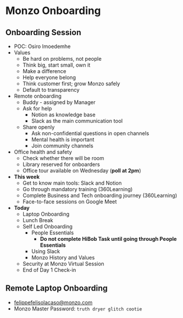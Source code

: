 # Monzo Onboarding
## Onboarding Session
- POC: Osiro Imoedemhe
- Values
	- Be hard on problems, not people
	- Think big, start small, own it
	- Make a difference
	- Help everyone belong
	- Think customer first; grow Monzo safely
	- Default to transparency
- Remote onboarding
	- Buddy - assigned by Manager
	- Ask for help
		- Notion as knowledge base
		- Slack as the main communication tool
	- Share openly
		- Ask non-confidential questions in open channels
		- Mental health is important
		- Join community channels
- Office health and safety
	- Check whether there will be room
	- Library reserved for onboarders
	- Office tour available on Wednesday (**poll at 2pm**)
- **This week**
	- Get to know main tools: Slack and Notion
	- Go through mandatory training (360Learning)
	- Complete Business and Tech onboarding journey (360Learning)
	- Face-to-face sessions on Google Meet
- **Today**
	- Laptop Onboarding
	- Lunch Break
	- Self Led Onboarding
		- People Essentials
			- **Do not complete HiBob Task until going through People Essentials**
		- Using Slack
		- Monzo History and Values
	- Security at Monzo Virtual Session
	- End of Day 1 Check-in
## Remote Laptop Onboarding
- felippefelisolacaso@monzo.com
- Monzo Master Password: `truth dryer glitch cootie`